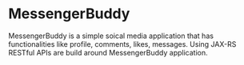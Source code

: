 # MessengerBuddy
MessengerBuddy is a simple soical media application that has functionalities like profile, comments, likes, messages. Using JAX-RS RESTful APIs are build around MessengerBuddy application.
